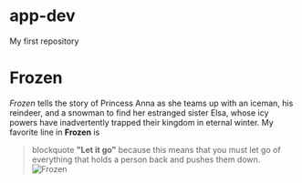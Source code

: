 # app-dev
My first repository
# Frozen 
*Frozen* tells the story of Princess Anna as she teams up with an iceman, his reindeer, and a snowman to find her estranged sister Elsa, whose icy powers have inadvertently trapped their kingdom in eternal winter.
My favorite line in **Frozen** is 
> blockquote 
> **"Let it go"** 
because this means that you must let go of everything that holds a person back and pushes them down. 
![Frozen](https://www.google.com/imgres?imgurl=https%3A%2F%2Flumiere-a.akamaihd.net%2Fv1%2Fimages%2Fcharacters_hero_mobile_frozen_winter_6f5aed47.jpeg%3Fregion%3D0%252C0%252C480%252C240&tbnid=zC_CuFP4hXvZFM&vet=12ahUKEwjh_fLFv4v_AhXIjdgFHXlBDpcQMygIegUIARDBAQ..i&imgrefurl=https%3A%2F%2Ffrozen.disney.com%2Fcharacters&docid=34CS4tKq4cV_DM&w=480&h=240&q=frozen%20cartoon%20description&hl=en-US&ved=2ahUKEwjh_fLFv4v_AhXIjdgFHXlBDpcQMygIegUIARDBAQ.jpeg) 
